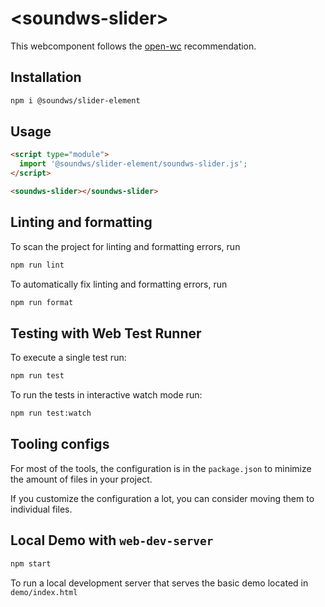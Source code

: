 # \<soundws-slider>

This webcomponent follows the [open-wc](https://github.com/open-wc/open-wc) recommendation.

## Installation

```bash
npm i @soundws/slider-element
```

## Usage

```html
<script type="module">
  import '@soundws/slider-element/soundws-slider.js';
</script>

<soundws-slider></soundws-slider>
```

## Linting and formatting

To scan the project for linting and formatting errors, run

```bash
npm run lint
```

To automatically fix linting and formatting errors, run

```bash
npm run format
```

## Testing with Web Test Runner

To execute a single test run:

```bash
npm run test
```

To run the tests in interactive watch mode run:

```bash
npm run test:watch
```

## Tooling configs

For most of the tools, the configuration is in the `package.json` to minimize the amount of files in your project.

If you customize the configuration a lot, you can consider moving them to individual files.

## Local Demo with `web-dev-server`

```bash
npm start
```

To run a local development server that serves the basic demo located in `demo/index.html`
